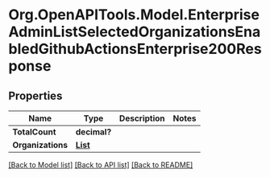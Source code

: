 # Org.OpenAPITools.Model.EnterpriseAdminListSelectedOrganizationsEnabledGithubActionsEnterprise200Response

## Properties

Name | Type | Description | Notes
------------ | ------------- | ------------- | -------------
**TotalCount** | **decimal?** |  | 
**Organizations** | [**List<OrganizationSimple>**](OrganizationSimple.md) |  | 

[[Back to Model list]](../README.md#documentation-for-models) [[Back to API list]](../README.md#documentation-for-api-endpoints) [[Back to README]](../README.md)

